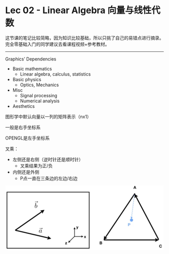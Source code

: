 # Lec 02 - Linear Algebra 向量与线性代数

这节课的笔记比较简略，因为知识比较基础，所以只挑了自己的易错点进行摘录。完全零基础入门的同学建议去看课程视频+参考教材。

---

Graphics’ Dependencies

- Basic mathematics
    - Linear algebra, calculus, statistics
- Basic physics
    - Optics, Mechanics
- Misc
    - Signal processing
    - Numerical analysis
- Aesthetics

图形学中默认向量以一列的矩阵表示（nx1）

一般是右手坐标系

OPENGL是左手坐标系

叉乘：

- 左侧还是右侧（逆时针还是顺时针）
    - 叉乘结果为正/负
- 内侧还是外侧
    - P点一直在三条边的左边/右边

![Lec%2002%20-%20Linear%20Algebra%20%E5%90%91%E9%87%8F%E4%B8%8E%E7%BA%BF%E6%80%A7%E4%BB%A3%E6%95%B0%20458bf8d4bab54b2cb945bad110d4a507/Untitled.png](Lec%2002%20-%20Linear%20Algebra%20%E5%90%91%E9%87%8F%E4%B8%8E%E7%BA%BF%E6%80%A7%E4%BB%A3%E6%95%B0%20458bf8d4bab54b2cb945bad110d4a507/Untitled.png)